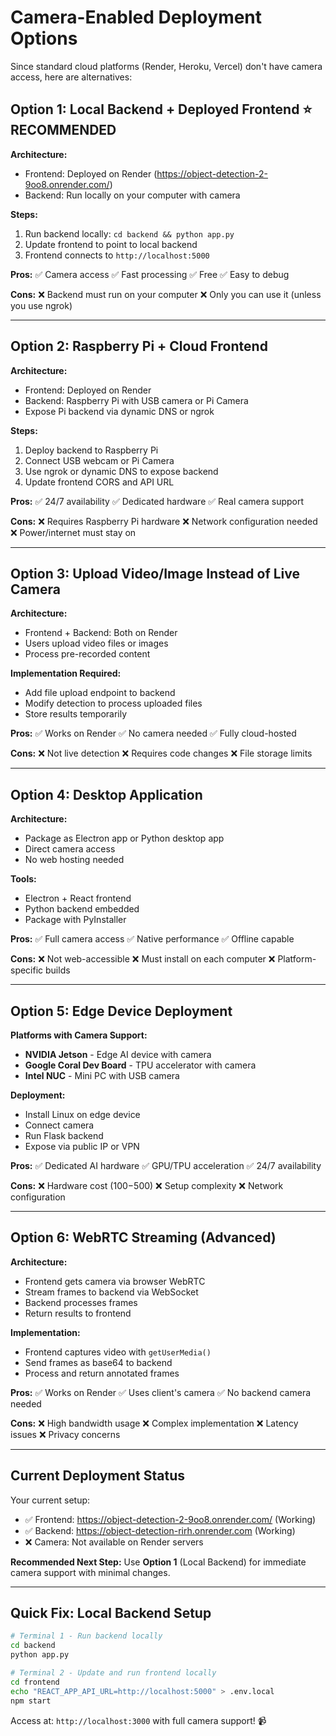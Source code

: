 # Camera-Enabled Deployment Options

Since standard cloud platforms (Render, Heroku, Vercel) don't have camera access, here are alternatives:

## Option 1: Local Backend + Deployed Frontend ⭐ RECOMMENDED

**Architecture:**
- Frontend: Deployed on Render (https://object-detection-2-9oo8.onrender.com/)
- Backend: Run locally on your computer with camera

**Steps:**
1. Run backend locally: `cd backend && python app.py`
2. Update frontend to point to local backend
3. Frontend connects to `http://localhost:5000`

**Pros:**
✅ Camera access
✅ Fast processing
✅ Free
✅ Easy to debug

**Cons:**
❌ Backend must run on your computer
❌ Only you can use it (unless you use ngrok)

---

## Option 2: Raspberry Pi + Cloud Frontend

**Architecture:**
- Frontend: Deployed on Render
- Backend: Raspberry Pi with USB camera or Pi Camera
- Expose Pi backend via dynamic DNS or ngrok

**Steps:**
1. Deploy backend to Raspberry Pi
2. Connect USB webcam or Pi Camera
3. Use ngrok or dynamic DNS to expose backend
4. Update frontend CORS and API URL

**Pros:**
✅ 24/7 availability
✅ Dedicated hardware
✅ Real camera support

**Cons:**
❌ Requires Raspberry Pi hardware
❌ Network configuration needed
❌ Power/internet must stay on

---

## Option 3: Upload Video/Image Instead of Live Camera

**Architecture:**
- Frontend + Backend: Both on Render
- Users upload video files or images
- Process pre-recorded content

**Implementation Required:**
- Add file upload endpoint to backend
- Modify detection to process uploaded files
- Store results temporarily

**Pros:**
✅ Works on Render
✅ No camera needed
✅ Fully cloud-hosted

**Cons:**
❌ Not live detection
❌ Requires code changes
❌ File storage limits

---

## Option 4: Desktop Application

**Architecture:**
- Package as Electron app or Python desktop app
- Direct camera access
- No web hosting needed

**Tools:**
- Electron + React frontend
- Python backend embedded
- Package with PyInstaller

**Pros:**
✅ Full camera access
✅ Native performance
✅ Offline capable

**Cons:**
❌ Not web-accessible
❌ Must install on each computer
❌ Platform-specific builds

---

## Option 5: Edge Device Deployment

**Platforms with Camera Support:**
- **NVIDIA Jetson** - Edge AI device with camera
- **Google Coral Dev Board** - TPU accelerator with camera
- **Intel NUC** - Mini PC with USB camera

**Deployment:**
- Install Linux on edge device
- Connect camera
- Run Flask backend
- Expose via public IP or VPN

**Pros:**
✅ Dedicated AI hardware
✅ GPU/TPU acceleration
✅ 24/7 availability

**Cons:**
❌ Hardware cost ($100-$500)
❌ Setup complexity
❌ Network configuration

---

## Option 6: WebRTC Streaming (Advanced)

**Architecture:**
- Frontend gets camera via browser WebRTC
- Stream frames to backend via WebSocket
- Backend processes frames
- Return results to frontend

**Implementation:**
- Frontend captures video with `getUserMedia()`
- Send frames as base64 to backend
- Process and return annotated frames

**Pros:**
✅ Works on Render
✅ Uses client's camera
✅ No backend camera needed

**Cons:**
❌ High bandwidth usage
❌ Complex implementation
❌ Latency issues
❌ Privacy concerns

---

## Current Deployment Status

Your current setup:
- ✅ Frontend: https://object-detection-2-9oo8.onrender.com/ (Working)
- ✅ Backend: https://object-detection-rirh.onrender.com (Working)
- ❌ Camera: Not available on Render servers

**Recommended Next Step:**
Use **Option 1** (Local Backend) for immediate camera support with minimal changes.

---

## Quick Fix: Local Backend Setup

```bash
# Terminal 1 - Run backend locally
cd backend
python app.py

# Terminal 2 - Update and run frontend locally
cd frontend
echo "REACT_APP_API_URL=http://localhost:5000" > .env.local
npm start
```

Access at: `http://localhost:3000` with full camera support! 📹
